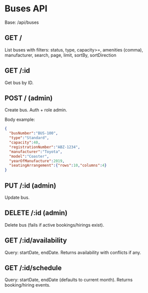 # Buses API

Base: /api/buses

## GET /
List buses with filters: status, type, capacity>=, amenities (comma), manufacturer, search, page, limit, sortBy, sortDirection

## GET /:id
Get bus by ID.

## POST / (admin)
Create bus. Auth + role admin.

Body example:
```json
{
  "busNumber":"BUS-100",
  "type":"Standard",
  "capacity":40,
  "registrationNumber":"ABZ-1234",
  "manufacturer":"Toyota",
  "model":"Coaster",
  "yearOfManufacture":2019,
  "seatingArrangement":{"rows":10,"columns":4}
}
```

## PUT /:id (admin)
Update bus.

## DELETE /:id (admin)
Delete bus (fails if active bookings/hirings exist).

## GET /:id/availability
Query: startDate, endDate. Returns availability with conflicts if any.

## GET /:id/schedule
Query: startDate, endDate (defaults to current month). Returns booking/hiring events.